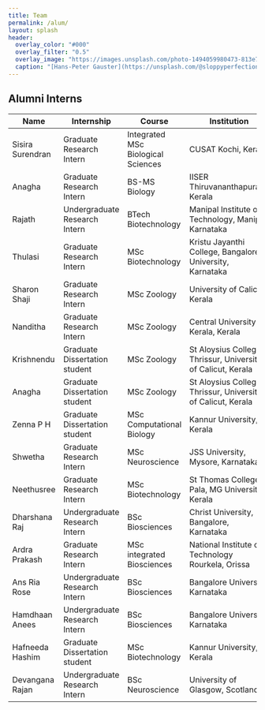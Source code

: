 ```yaml
---
title: Team
permalink: /alum/
layout: splash
header:
  overlay_color: "#000"
  overlay_filter: "0.5"
  overlay_image: "https://images.unsplash.com/photo-1494059980473-813e73ee784b?ixlib=rb-1.2.1&ixid=MnwxMjA3fDB8MHxwaG90by1wYWdlfHx8fGVufDB8fHx8&auto=format&fit=crop&w=1769&q=80"
  caption: "[Hans-Peter Gauster](https://unsplash.com/@sloppyperfectionist) on [Unsplash](https://unsplash.com)"
---
```


## Alumni Interns

| Name | Internship | Course | Institution | Year |
|-----------------|-------------|-------------|---------------|---------------|
| Sisira Surendran | Graduate Research Intern  | Integrated MSc Biological Sciences | CUSAT Kochi, Kerala | 2024 |
| Anagha | Graduate Research Intern  | BS-MS Biology | IISER Thiruvananthapuram, Kerala | 2024 |
| Rajath | Undergraduate Research Intern  | BTech Biotechnology | Manipal Institute of Technology, Manipal, Karnataka | 2024 |
| Thulasi | Graduate Research Intern  | MSc Biotechnology | Kristu Jayanthi College, Bangalore University, Karnataka | 2024 |
| Sharon Shaji | Graduate Research Intern  | MSc Zoology | University of Calicut, Kerala | 2024 |
| Nanditha | Graduate Research Intern  | MSc Zoology | Central University of Kerala, Kerala | 2024 |
| Krishnendu | Graduate Dissertation student  | MSc Zoology | St Aloysius College, Thrissur, University of Calicut, Kerala | 2024 |
| Anagha | Graduate Dissertation student  | MSc Zoology | St Aloysius College, Thrissur, University of Calicut, Kerala | 2024 |
| Zenna P H | Graduate Dissertation student  | MSc Computational Biology | Kannur University, Kerala | 2024 |
| Shwetha | Graduate Research Intern  | MSc Neuroscience | JSS University, Mysore, Karnataka | 2023 |
| Neethusree | Graduate Research Intern  | MSc Biotechnology | St Thomas College, Pala, MG University, Kerala | 2023 |
| Dharshana Raj | Undergraduate Research Intern  | BSc Biosciences | Christ University, Bangalore, Karnataka | 2023 |
| Ardra Prakash | Graduate Research Intern  | MSc integrated Biosciences | National Institute of Technology Rourkela, Orissa | 2023 |
| Ans Ria Rose | Undergraduate Research Intern  | BSc Biosciences | Bangalore University, Karnataka | 2023 |
| Hamdhaan Anees | Undergraduate Research Intern  | BSc Biosciences | Bangalore University, Karnataka | 2023 |
| Hafneeda Hashim | Graduate Dissertation student  | MSc Biotechnology | Kannur University, Kerala | 2023 |
| Devangana Rajan | Undergraduate Research Intern  | BSc Neuroscience | University of Glasgow, Scotland | 2022 |
